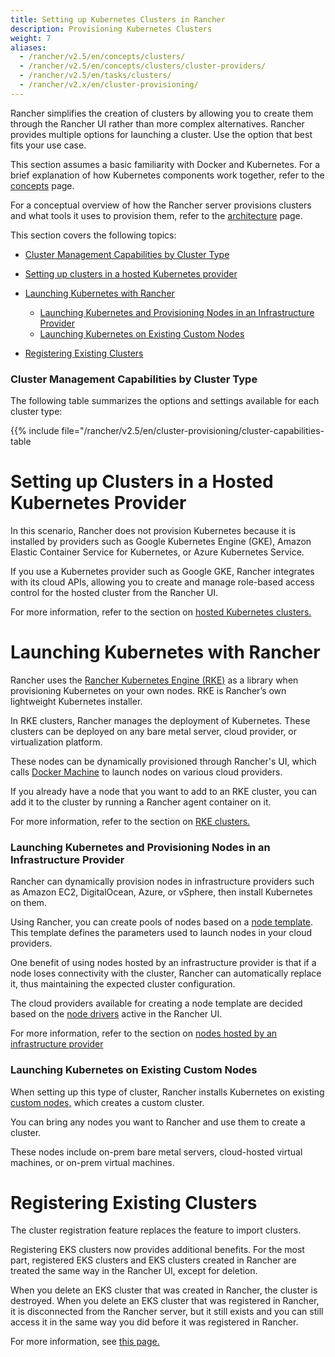 ```yaml
---
title: Setting up Kubernetes Clusters in Rancher
description: Provisioning Kubernetes Clusters
weight: 7
aliases:
  - /rancher/v2.5/en/concepts/clusters/
  - /rancher/v2.5/en/concepts/clusters/cluster-providers/
  - /rancher/v2.5/en/tasks/clusters/
  - /rancher/v2.x/en/cluster-provisioning/
---
```


Rancher simplifies the creation of clusters by allowing you to create them through the Rancher UI rather than more complex alternatives. Rancher provides multiple options for launching a cluster. Use the option that best fits your use case.

This section assumes a basic familiarity with Docker and Kubernetes. For a brief explanation of how Kubernetes components work together, refer to the [concepts]({{<baseurl>}}/rancher/v2.5/en/overview/concepts) page.

For a conceptual overview of how the Rancher server provisions clusters and what tools it uses to provision them, refer to the [architecture]({{<baseurl>}}/rancher/v2.5/en/overview/architecture/) page.

This section covers the following topics:

<!-- TOC -->

- [Cluster Management Capabilities by Cluster Type](#cluster-management-capabilities-by-cluster-type)
- [Setting up clusters in a hosted Kubernetes provider](#setting-up-clusters-in-a-hosted-kubernetes-provider)
- [Launching Kubernetes with Rancher](#launching-kubernetes-with-rancher)
  - [Launching Kubernetes and Provisioning Nodes in an Infrastructure Provider](#launching-kubernetes-and-provisioning-nodes-in-an-infrastructure-provider)
  - [Launching Kubernetes on Existing Custom Nodes](#launching-kubernetes-on-existing-custom-nodes)
- [Registering Existing Clusters](#registering-existing-clusters)

  <!-- /TOC -->

### Cluster Management Capabilities by Cluster Type

The following table summarizes the options and settings available for each cluster type:

{{% include file="/rancher/v2.5/en/cluster-provisioning/cluster-capabilities-table</summary>

# Setting up Clusters in a Hosted Kubernetes Provider

In this scenario, Rancher does not provision Kubernetes because it is installed by providers such as Google Kubernetes Engine (GKE), Amazon Elastic Container Service for Kubernetes, or Azure Kubernetes Service.

If you use a Kubernetes provider such as Google GKE, Rancher integrates with its cloud APIs, allowing you to create and manage role-based access control for the hosted cluster from the Rancher UI.

For more information, refer to the section on [hosted Kubernetes clusters.]({{<baseurl>}}/rancher/v2.5/en/cluster-provisioning/hosted-kubernetes-clusters)

# Launching Kubernetes with Rancher

Rancher uses the [Rancher Kubernetes Engine (RKE)]({{<baseurl>}}/rke/latest/en/) as a library when provisioning Kubernetes on your own nodes. RKE is Rancher’s own lightweight Kubernetes installer.

In RKE clusters, Rancher manages the deployment of Kubernetes. These clusters can be deployed on any bare metal server, cloud provider, or virtualization platform.

These nodes can be dynamically provisioned through Rancher's UI, which calls [Docker Machine](https://docs.docker.com/machine/) to launch nodes on various cloud providers.

If you already have a node that you want to add to an RKE cluster, you can add it to the cluster by running a Rancher agent container on it.

For more information, refer to the section on [RKE clusters.]({{<baseurl>}}/rancher/v2.5/en/cluster-provisioning/rke-clusters/)

### Launching Kubernetes and Provisioning Nodes in an Infrastructure Provider

Rancher can dynamically provision nodes in infrastructure providers such as Amazon EC2, DigitalOcean, Azure, or vSphere, then install Kubernetes on them.

Using Rancher, you can create pools of nodes based on a [node template]({{<baseurl>}}/rancher/v2.5/en/cluster-provisioning/rke-clusters/node-pools/#node-templates). This template defines the parameters used to launch nodes in your cloud providers.

One benefit of using nodes hosted by an infrastructure provider is that if a node loses connectivity with the cluster, Rancher can automatically replace it, thus maintaining the expected cluster configuration.

The cloud providers available for creating a node template are decided based on the [node drivers]({{<baseurl>}}/rancher/v2.5/en/cluster-provisioning/rke-clusters/node-pools/#node-drivers) active in the Rancher UI.

For more information, refer to the section on [nodes hosted by an infrastructure provider]({{<baseurl>}}/rancher/v2.5/en/cluster-provisioning/rke-clusters/node-pools/)

### Launching Kubernetes on Existing Custom Nodes

When setting up this type of cluster, Rancher installs Kubernetes on existing [custom nodes,]({{<baseurl>}}/rancher/v2.5/en/cluster-provisioning/rke-clusters/custom-nodes/) which creates a custom cluster.

You can bring any nodes you want to Rancher and use them to create a cluster.

These nodes include on-prem bare metal servers, cloud-hosted virtual machines, or on-prem virtual machines.

# Registering Existing Clusters

The cluster registration feature replaces the feature to import clusters.

Registering EKS clusters now provides additional benefits. For the most part, registered EKS clusters and EKS clusters created in Rancher are treated the same way in the Rancher UI, except for deletion.

When you delete an EKS cluster that was created in Rancher, the cluster is destroyed. When you delete an EKS cluster that was registered in Rancher, it is disconnected from the Rancher server, but it still exists and you can still access it in the same way you did before it was registered in Rancher.

For more information, see [this page.](./registered-clusters)
